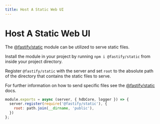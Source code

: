 ```yaml
---
title: Host A Static Web UI
---
```


# Host A Static Web UI

The [@fastify/static](https://github.com/fastify/fastify-static) module can be utilized to serve static files.

Install the module in your project by running `npm i @fastify/static` from inside your project directory.

Register `@fastify/static` with the server and set `root` to the absolute path of the directory that contains the static files to serve.

For further information on how to send specific files see the [@fastify/static](https://github.com/fastify/fastify-static) docs.

```javascript
module.exports = async (server, { hdbCore, logger }) => {
  server.register(require('@fastify/static'), {
    root: path.join(__dirname, 'public'),
  })
};
```
